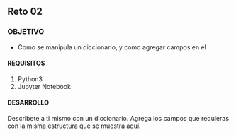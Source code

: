 ## Reto 02

### OBJETIVO 
 - Como se manipula un diccionario, y como agregar campos en él

#### REQUISITOS 
1. Python3
2. Jupyter Notebook

#### DESARROLLO
Describete a ti mismo con un diccionario. Agrega los campos que requieras con la misma estructura que se muestra aquí.
